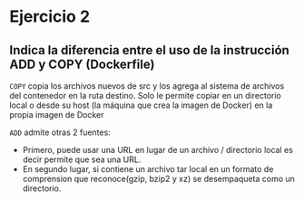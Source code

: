 # Ejercicio 2 
   
 ##  Indica la diferencia entre el uso de la instrucción ADD y COPY (Dockerfile)

`COPY` copia los archivos nuevos de src y los agrega al sistema de archivos del contenedor en la ruta destino. 
 Solo le permite copiar en un directorio local o desde su host (la máquina que crea la imagen de Docker) en la propia imagen de Docker

`ADD` admite otras 2 fuentes:
  -  Primero, puede usar una URL en lugar de un archivo / directorio local es decir permite que <src>sea una URL. 
  -  En segundo lugar, si contiene un archivo tar local en un formato de comprension que reconoce(gzip, bzip2 y xz) se desempaqueta como un directorio.
